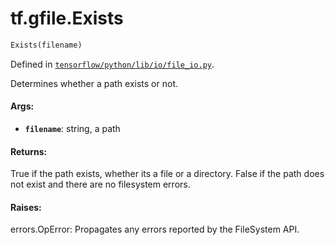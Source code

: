 <div itemscope itemtype="http://developers.google.com/ReferenceObject">
<meta itemprop="name" content="tf.gfile.Exists" />
</div>

# tf.gfile.Exists

``` python
Exists(filename)
```



Defined in [`tensorflow/python/lib/io/file_io.py`](https://www.tensorflow.org/code/tensorflow/python/lib/io/file_io.py).

Determines whether a path exists or not.

#### Args:

* <b>`filename`</b>: string, a path


#### Returns:

  True if the path exists, whether its a file or a directory.
  False if the path does not exist and there are no filesystem errors.


#### Raises:

  errors.OpError: Propagates any errors reported by the FileSystem API.